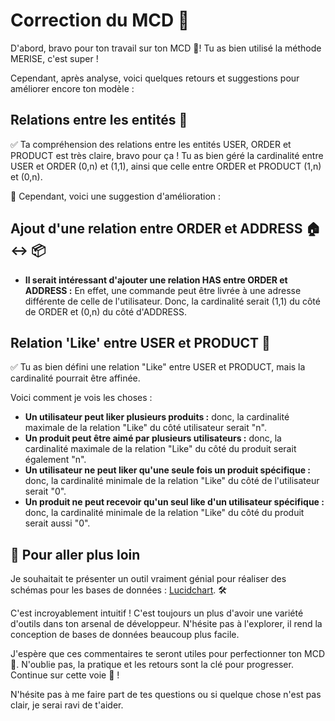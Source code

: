 # Correction du MCD 📝

D'abord, bravo pour ton travail sur ton MCD 🎉! Tu as bien utilisé la méthode MERISE, c'est super ! 

Cependant, après analyse, voici quelques retours et suggestions pour améliorer encore ton modèle :

## Relations entre les entités 🧩

✅ Ta compréhension des relations entre les entités USER, ORDER et PRODUCT est très claire, bravo pour ça ! Tu as bien géré la cardinalité entre USER et ORDER (0,n) et (1,1), ainsi que celle entre ORDER et PRODUCT (1,n) et (0,n).

🚀 Cependant, voici une suggestion d'amélioration :

## Ajout d'une relation entre ORDER et ADDRESS 🏠 ↔️ 📦

- **Il serait intéressant d'ajouter une relation HAS entre ORDER et ADDRESS :** En effet, une commande peut être livrée à une adresse différente de celle de l'utilisateur. Donc, la cardinalité serait (1,1) du côté de ORDER et (0,n) du côté d'ADDRESS.

## Relation 'Like' entre USER et PRODUCT 💖

✅ Tu as bien défini une relation "Like" entre USER et PRODUCT, mais la cardinalité pourrait être affinée.

 Voici comment je vois les choses :

- **Un utilisateur peut liker plusieurs produits :** donc, la cardinalité maximale de la relation "Like" du côté utilisateur serait "n".
- **Un produit peut être aimé par plusieurs utilisateurs :** donc, la cardinalité maximale de la relation "Like" du côté du produit serait également "n".
- **Un utilisateur ne peut liker qu'une seule fois un produit spécifique :** donc, la cardinalité minimale de la relation "Like" du côté de l'utilisateur serait "0".
- **Un produit ne peut recevoir qu'un seul like d'un utilisateur spécifique :** donc, la cardinalité minimale de la relation "Like" du côté du produit serait aussi "0".

## 🚀 Pour aller plus loin

Je souhaitait te présenter un outil vraiment génial pour réaliser des schémas pour les bases de données : [Lucidchart](https://www.lucidchart.com/). 🛠️ 

C'est incroyablement intuitif ! C'est toujours un plus d'avoir une variété d'outils dans ton arsenal de développeur. N'hésite pas à l'explorer, il rend la conception de bases de données beaucoup plus facile.

J'espère que ces commentaires te seront utiles pour perfectionner ton MCD 🚀. N'oublie pas, la pratique et les retours sont la clé pour progresser. Continue sur cette voie 🎯 !

N'hésite pas à me faire part de tes questions ou si quelque chose n'est pas clair, je serai ravi de t'aider.

